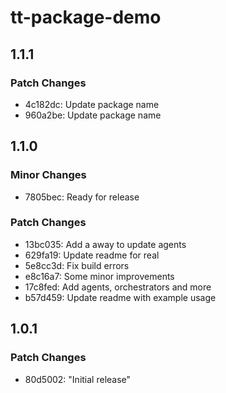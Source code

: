 # tt-package-demo

## 1.1.1

### Patch Changes

- 4c182dc: Update package name
- 960a2be: Update package name

## 1.1.0

### Minor Changes

- 7805bec: Ready for release

### Patch Changes

- 13bc035: Add a away to update agents
- 629fa19: Update readme for real
- 5e8cc3d: Fix build errors
- e8c16a7: Some minor improvements
- 17c8fed: Add agents, orchestrators and more
- b57d459: Update readme with example usage

## 1.0.1

### Patch Changes

- 80d5002: "Initial release"
